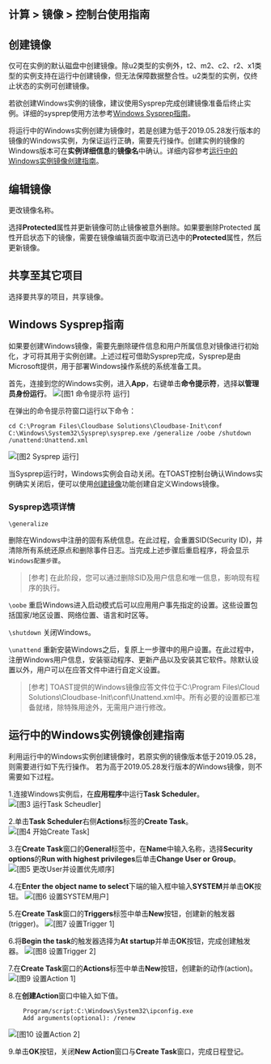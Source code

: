 ## 计算 > 镜像 > 控制台使用指南

## 创建镜像

仅可在实例的默认磁盘中创建镜像。除u2类型的实例外，t2、m2、c2、r2、x1类型的实例支持在运行中创建镜像，但无法保障数据整合性。u2类型的实例，仅终止状态的实例可创建镜像。

若欲创建Windows实例的镜像，建议使用Sysprep完成创建镜像准备后终止实例。详细的sysprep使用方法参考[Windows Sysprep指南](#windows-sysprep)。

将运行中的Windows实例创建为镜像时，若是创建为低于2019.05.28发行版本的镜像的Windows实例，为保证运行正确，需要先行操作。创建实例的镜像的Windows版本可在**实例详细信息**的**镜像名**中确认。详细内容参考[运行中的Windows实例镜像创建指南](#windows)。

## 编辑镜像

更改镜像名称。

选择**Protected**属性并更新镜像可防止镜像被意外删除。如果要删除Protected 属性开启状态下的镜像，需要在镜像编辑页面中取消已选中的**Protected**属性，然后更新镜像。

## 共享至其它项目

选择要共享的项目，共享镜像。


## Windows Sysprep指南

如果要创建Windows镜像，需要先删除硬件信息和用户所属信息对镜像进行初始化，才可将其用于实例创建。上述过程可借助Sysprep完成，Sysprep是由Microsoft提供，用于部署Windows操作系统的系统准备工具。

首先，连接到您的Windows实例，进入**App**，右键单击**命令提示符**，选择**以管理员身份运行**。
![[图1 命令提示符
运行]](http://static.toastoven.net/prod_infrastructure/compute/sysprep/001_170524_800px.PNG)

在弹出的命令提示符窗口运行以下命令：

	cd C:\Program Files\Cloudbase Solutions\Cloudbase-Init\conf
	C:\Windows\System32\Sysprep\sysprep.exe /generalize /oobe /shutdown /unattend:Unattend.xml

![[图2 Sysprep 运行]](http://static.toastoven.net/prod_infrastructure/compute/sysprep/002_170524_800px.PNG)

当Sysprep运行时，Windows实例会自动关闭。在TOAST控制台确认Windows实例确实关闭后，便可以使用[创建镜像](./console-guide/#_1)功能创建自定义Windows镜像。

### Sysprep选项详情


`\generalize`

删除在Windows中注册的固有系统信息。在此过程，会重置SID(Security ID)，并清除所有系统还原点和删除事件日志。当完成上述步骤后重启程序，将会显示`Windows配置步骤`。
> [参考]
在此阶段，您可以通过删除SID及用户信息和唯一信息，影响现有程序的执行。


`\oobe`
重启Windows进入启动模式后可以应用用户事先指定的设置。这些设置包括国家/地区设置、网络位置、语言和时区等。

`\shutdown`
关闭Windows。

`\unattend`
重新安装Windows之后，复原上一步骤中的用户设置。在此过程中，注册Windows用户信息，安装驱动程序、更新产品以及安装其它软件。除默认设置以外，用户可以在应答文件中进行自定义设置。

> [参考]
TOAST提供的Windows镜像应答文件位于C:\Program Files\Cloud Solutions\Cloudbase-Init\conf\Unattend.xml中。所有必要的设置都已准备就绪，除特殊用途外，无需用户进行修改。

## 运行中的Windows实例镜像创建指南

利用运行中的Windows实例创建镜像时，若原实例的镜像版本低于2019.05.28，则需要进行如下先行操作。
若为高于2019.05.28发行版本的Windows镜像，则不需要如下过程。

1.连接Windows实例后，在**应用程序**中运行**Task Scheduler**。
![[图3 运行Task Scheudler]](http://static.toastoven.net/prod_infrastructure/compute/windows/001_190604.png)

2.单击**Task Scheduler**右侧**Actions**标签的**Create Task**。
![[图4 开始Create Task]](http://static.toastoven.net/prod_infrastructure/compute/windows/002_190604.png)

3.在**Create Task**窗口的**General**标签中，在**Name**中输入名称，选择**Security options**的**Run with highest privileges**后单击**Change User or Group**。
![[图5 更改User并设置优先顺序]](http://static.toastoven.net/prod_infrastructure/compute/windows/003_190604.png)

4.在**Enter the object name to select**下端的输入框中输入**SYSTEM**并单击**OK**按钮。
![[图6 设置SYSTEM用户]](http://static.toastoven.net/prod_infrastructure/compute/windows/004_190604.png)

5.在**Create Task**窗口的**Triggers**标签中单击**New**按钮，创建新的触发器(trigger)。
![[图7 设置Trigger 1]](http://static.toastoven.net/prod_infrastructure/compute/windows/005_190604.png)

6.将**Begin the task**的触发器选择为**At startup**并单击**OK**按钮，完成创建触发器。
![[图8 设置Trigger 2]](http://static.toastoven.net/prod_infrastructure/compute/windows/006_190604.png)

7.在**Create Task**窗口的**Actions**标签中单击**New**按钮，创建新的动作(action)。
![[图9 设置Action 1]](http://static.toastoven.net/prod_infrastructure/compute/windows/007_190604.png)

8.在**创建Action**窗口中输入如下值。

```
	Program/script:C:\Windows\System32\ipconfig.exe
	Add arguments(optional): /renew
```

![[图10 设置Action 2]](http://static.toastoven.net/prod_infrastructure/compute/windows/008_190604.png)

9.单击**OK**按钮，关闭**New Action**窗口与**Create Task**窗口，完成日程登记。
